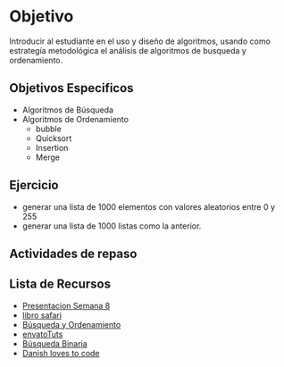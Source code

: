 
# Objetivo

Introducir al estudiante en el uso y diseño de algoritmos,
usando como estrategía metodológica el análisis de algoritmos de busqueda y
ordenamiento.

## Objetivos Especificos

+ Algoritmos de Búsqueda
+ Algoritmos de Ordenamiento
  + bubble
  + Quicksort
  + Insertion
  + Merge

## Ejercicio

+ generar una lista de 1000 elementos con valores aleatorios entre 0 y 255
+ generar una lista de 1000 listas como la anterior.


## Actividades de repaso

## Lista de Recursos

+ [Presentacion Semana 8](https://drive.google.com/open?id=0B0tZOopbjoslY1dvMjVoRHRLR3c)
+ [libro safari](https://www.safaribooksonline.com/library/view/python-cookbook/0596001673/ch02.html)
+ [Búsqueda y Ordenamiento](http://www.w3resource.com/python-exercises/data-structures-and-algorithms/)
+ [envatoTuts](https://code.tutsplus.com/tutorials/sorting-and-searching-in-python--cms-25668)
+ [Búsqueda Binaria](http://interactivepython.org/runestone/static/pythonds/SortSearch/TheBinarySearch.html)
+ [Danish loves to code](http://danishmujeeb.com/blog/2014/01/basic-sorting-algorithms-implemented-in-python/)
